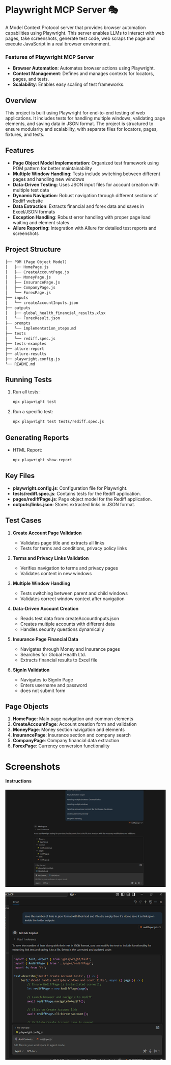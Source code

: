 # Playwright MCP Server 🎭

A Model Context Protocol server that provides browser automation capabilities using Playwright. This server enables LLMs to interact with web pages, take screenshots, generate test code, web scraps the page and execute JavaScript in a real browser environment.


### Features of Playwright MCP Server
- **Browser Automation**: Automates browser actions using Playwright.
- **Context Management**: Defines and manages contexts for locators, pages, and tests.
- **Scalability**: Enables easy scaling of test frameworks.


## Overview
This project is built using Playwright for end-to-end testing of web applications. It includes tests for handling multiple windows, validating page elements, and saving data in JSON format. The project is structured to ensure modularity and scalability, with separate files for locators, pages, fixtures, and tests.

## Features
- **Page Object Model Implementation**: Organized test framework using POM pattern for better maintainability
- **Multiple Window Handling**: Tests include switching between different pages and handling new windows
- **Data-Driven Testing**: Uses JSON input files for account creation with multiple test data
- **Dynamic Navigation**: Robust navigation through different sections of Rediff website
- **Data Extraction**: Extracts financial and forex data and saves in Excel/JSON formats
- **Exception Handling**: Robust error handling with proper page load waiting and element states
- **Allure Reporting**: Integration with Allure for detailed test reports and screenshots

## Project Structure
```
├── POM (Page Object Model)
│   ├── HomePage.js
│   ├── CreateAccountPage.js
│   ├── MoneyPage.js
│   ├── InsurancePage.js
│   ├── CompanyPage.js
│   └── ForexPage.js
├── inputs
│   └── createAccountInputs.json
├── outputs
│   ├── global_health_financial_results.xlsx
│   └── ForexResult.json
├── prompts
│   └── implementation_steps.md
├── tests
│   └── rediff.spec.js
├── tests-examples
├── allure-report
├── allure-results
├── playwright.config.js
└── README.md
```


## Running Tests
1. Run all tests:
   ```bash
   npx playwright test
   ```
2. Run a specific test:
   ```bash
   npx playwright test tests/rediff.spec.js
   ```

## Generating Reports
- HTML Report:
  ```bash
  npx playwright show-report
  ```

## Key Files
- **playwright.config.js**: Configuration file for Playwright.
- **tests/rediff.spec.js**: Contains tests for the Rediff application.
- **pages/rediffPage.js**: Page object model for the Rediff application.
- **outputs/links.json**: Stores extracted links in JSON format.

## Test Cases

1. **Create Account Page Validation**
   - Validates page title and extracts all links
   - Tests for terms and conditions, privacy policy links

2. **Terms and Privacy Links Validation**
   - Verifies navigation to terms and privacy pages
   - Validates content in new windows

3. **Multiple Window Handling**
   - Tests switching between parent and child windows
   - Validates correct window context after navigation

4. **Data-Driven Account Creation**
   - Reads test data from createAccountInputs.json
   - Creates multiple accounts with different data
   - Handles security questions dynamically

5. **Insurance Page Financial Data**
   - Navigates through Money and Insurance pages
   - Searches for Global Health Ltd.
   - Extracts financial results to Excel file

6. **SignIn Validation**
   - Navigates to SignIn Page
   - Enters username and password
   - does not submit form 

## Page Objects

1. **HomePage**: Main page navigation and common elements
2. **CreateAccountPage**: Account creation form and validation
3. **MoneyPage**: Money section navigation and elements
4. **InsurancePage**: Insurance section and company search
5. **CompanyPage**: Company financial data extraction
6. **ForexPage**: Currency conversion functionality




# Screenshots

#### Instructions
![alt text](mcp1.png)

![alt text](mcp.png)












